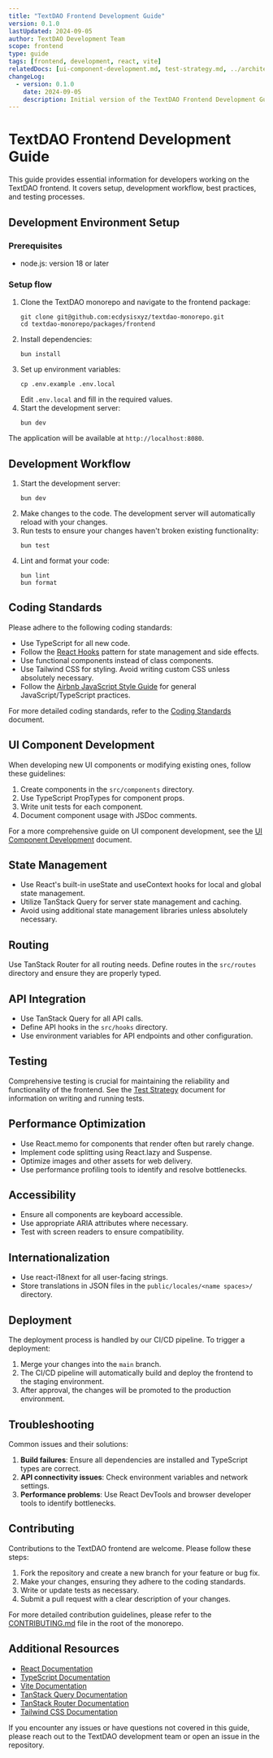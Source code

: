 ```yaml
---
title: "TextDAO Frontend Development Guide"
version: 0.1.0
lastUpdated: 2024-09-05
author: TextDAO Development Team
scope: frontend
type: guide
tags: [frontend, development, react, vite]
relatedDocs: [ui-component-development.md, test-strategy.md, ../architecture/index.md]
changeLog:
  - version: 0.1.0
    date: 2024-09-05
    description: Initial version of the TextDAO Frontend Development Guide
---
```


# TextDAO Frontend Development Guide

This guide provides essential information for developers working on the TextDAO frontend. It covers setup, development workflow, best practices, and testing processes.

## Development Environment Setup

### Prerequisites

- node.js: version 18 or later

### Setup flow

1. Clone the TextDAO monorepo and navigate to the frontend package:
   ```
   git clone git@github.com:ecdysisxyz/textdao-monorepo.git
   cd textdao-monorepo/packages/frontend
   ```
2. Install dependencies:
   ```
   bun install
   ```
3. Set up environment variables:
   ```
   cp .env.example .env.local
   ```
   Edit `.env.local` and fill in the required values.
4. Start the development server:
   ```
   bun dev
   ```

The application will be available at `http://localhost:8080`.


## Development Workflow

1. Start the development server:
   ```
   bun dev
   ```
2. Make changes to the code. The development server will automatically reload with your changes.
3. Run tests to ensure your changes haven't broken existing functionality:
   ```
   bun test
   ```
4. Lint and format your code:
   ```
   bun lint
   bun format
   ```

## Coding Standards

Please adhere to the following coding standards:

- Use TypeScript for all new code.
- Follow the [React Hooks](https://reactjs.org/docs/hooks-intro.html) pattern for state management and side effects.
- Use functional components instead of class components.
- Use Tailwind CSS for styling. Avoid writing custom CSS unless absolutely necessary.
- Follow the [Airbnb JavaScript Style Guide](https://github.com/airbnb/javascript) for general JavaScript/TypeScript practices.

For more detailed coding standards, refer to the [Coding Standards](coding-standards.md) document.

## UI Component Development

When developing new UI components or modifying existing ones, follow these guidelines:

1. Create components in the `src/components` directory.
2. Use TypeScript PropTypes for component props.
3. Write unit tests for each component.
4. Document component usage with JSDoc comments.

For a more comprehensive guide on UI component development, see the [UI Component Development](ui-component-development.md) document.

## State Management

- Use React's built-in useState and useContext hooks for local and global state management.
- Utilize TanStack Query for server state management and caching.
- Avoid using additional state management libraries unless absolutely necessary.

## Routing

Use TanStack Router for all routing needs. Define routes in the `src/routes` directory and ensure they are properly typed.

## API Integration

- Use TanStack Query for all API calls.
- Define API hooks in the `src/hooks` directory.
- Use environment variables for API endpoints and other configuration.

## Testing

Comprehensive testing is crucial for maintaining the reliability and functionality of the frontend. See the [Test Strategy](test-strategy.md) document for information on writing and running tests.

## Performance Optimization

- Use React.memo for components that render often but rarely change.
- Implement code splitting using React.lazy and Suspense.
- Optimize images and other assets for web delivery.
- Use performance profiling tools to identify and resolve bottlenecks.

## Accessibility

- Ensure all components are keyboard accessible.
- Use appropriate ARIA attributes where necessary.
- Test with screen readers to ensure compatibility.

## Internationalization

- Use react-i18next for all user-facing strings.
- Store translations in JSON files in the `public/locales/<name spaces>/` directory.

## Deployment

The deployment process is handled by our CI/CD pipeline. To trigger a deployment:

1. Merge your changes into the `main` branch.
2. The CI/CD pipeline will automatically build and deploy the frontend to the staging environment.
3. After approval, the changes will be promoted to the production environment.

## Troubleshooting

Common issues and their solutions:

1. **Build failures**: Ensure all dependencies are installed and TypeScript types are correct.
2. **API connectivity issues**: Check environment variables and network settings.
3. **Performance problems**: Use React DevTools and browser developer tools to identify bottlenecks.

## Contributing

Contributions to the TextDAO frontend are welcome. Please follow these steps:

1. Fork the repository and create a new branch for your feature or bug fix.
2. Make your changes, ensuring they adhere to the coding standards.
3. Write or update tests as necessary.
4. Submit a pull request with a clear description of your changes.

For more detailed contribution guidelines, please refer to the [CONTRIBUTING.md](../../../../CONTRIBUTING.md) file in the root of the monorepo.

## Additional Resources

- [React Documentation](https://reactjs.org/docs/getting-started.html)
- [TypeScript Documentation](https://www.typescriptlang.org/docs/)
- [Vite Documentation](https://vitejs.dev/guide/)
- [TanStack Query Documentation](https://tanstack.com/query/latest)
- [TanStack Router Documentation](https://tanstack.com/router/latest)
- [Tailwind CSS Documentation](https://tailwindcss.com/docs)

If you encounter any issues or have questions not covered in this guide, please reach out to the TextDAO development team or open an issue in the repository.
